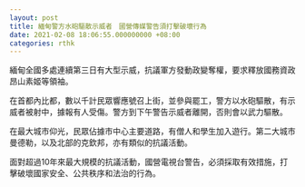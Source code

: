 ```yaml
---
layout: post
title: 緬甸警方水砲驅散示威者　國營傳媒警告須打擊破壞行為
date: 2021-02-08 18:06:55.000000000 +08:00
categories: rthk
---
```


緬甸全國多處連續第三日有大型示威，抗議軍方發動政變奪權，要求釋放國務資政昂山素姬等領袖。

在首都內比都，數以千計民眾響應號召上街，並參與罷工，警方以水砲驅散，有示威者被射中，據報有人受傷。警方到下午警告示威者離開，否則會以武力驅散。

在最大城市仰光，民眾佔據市中心主要道路，有僧人和學生加入遊行。第二大城市曼德勒，以及北部的克欽邦，亦有類似的抗議活動。

面對超過10年來最大規模的抗議活動，國營電視台警告，必須採取有效措施，打擊破壞國家安全、公共秩序和法治的行為。
